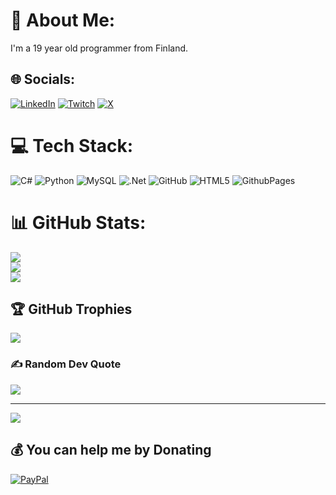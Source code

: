 # 💫 About Me:
I'm a 19 year old programmer from Finland.


## 🌐 Socials:
[![LinkedIn](https://img.shields.io/badge/LinkedIn-%230077B5.svg?logo=linkedin&logoColor=white)](https://linkedin.com/in/oskari-mäkelä-130bb1252) [![Twitch](https://img.shields.io/badge/Twitch-%239146FF.svg?logo=Twitch&logoColor=white)](https://twitch.tv/osaama05) [![X](https://img.shields.io/badge/X-black.svg?logo=X&logoColor=white)](https://x.com/0saama5) 

# 💻 Tech Stack:
![C#](https://img.shields.io/badge/c%23-%23239120.svg?style=flat&logo=csharp&logoColor=white) ![Python](https://img.shields.io/badge/python-3670A0?style=flat&logo=python&logoColor=ffdd54) ![MySQL](https://img.shields.io/badge/mysql-4479A1.svg?style=flat&logo=mysql&logoColor=white) ![.Net](https://img.shields.io/badge/.NET-5C2D91?style=flat&logo=.net&logoColor=white) ![GitHub](https://img.shields.io/badge/github-%23121011.svg?style=flat&logo=github&logoColor=white) ![HTML5](https://img.shields.io/badge/html5-%23E34F26.svg?style=flat&logo=html5&logoColor=white) ![GithubPages](https://img.shields.io/badge/github%20pages-121013?style=flat&logo=github&logoColor=white)
# 📊 GitHub Stats:
![](https://github-readme-stats.vercel.app/api?username=osaama05&theme=dark&hide_border=false&include_all_commits=true&count_private=false)<br/>
![](https://github-readme-streak-stats.herokuapp.com/?user=osaama05&theme=dark&hide_border=false)<br/>
![](https://github-readme-stats.vercel.app/api/top-langs/?username=osaama05&theme=dark&hide_border=false&include_all_commits=true&count_private=false&layout=compact)

## 🏆 GitHub Trophies
![](https://github-profile-trophy.vercel.app/?username=osaama05&theme=radical&no-frame=false&no-bg=true&margin-w=4)

### ✍️ Random Dev Quote
![](https://quotes-github-readme.vercel.app/api?type=horizontal&theme=dark)

---
[![](https://visitcount.itsvg.in/api?id=osaama05&icon=5&color=12)](https://visitcount.itsvg.in)

  ## 💰 You can help me by Donating
  [![PayPal](https://img.shields.io/badge/PayPal-00457C?style=for-the-badge&logo=paypal&logoColor=white)](https://paypal.me/0saama) 

  
<!-- Proudly created with GPRM ( https://gprm.itsvg.in ) -->
